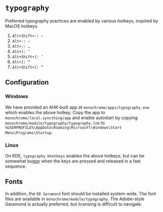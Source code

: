# `typography`

Preferred typography practices are enabled by various hotkeys, inspired by MacOS hotkeys.

1. `Alt+Shift+-: —`
2. `Alt+-: –`
3. `Alt+;: …`
4. `Alt+]: ‘`
5. `Alt+Shift+]: ’`
6. `Alt+[: “`
7. `Alt+Shift+[: ”`

## Configuration

### Windows

We have provided an AHK-built app at `monochrome/apps/typography.exe` which enables the above hotkey. Copy the app to `monochrome/local.syncthing/app` and enable autostart by copying `monochrome/module/typography/typography.lnk` to `%USERPROFILE%\AppData\Roaming\Microsoft\Windows\Start Menu\Programs\Startup`.

### Linux

On KDE, `typography.khotkeys` enables the above hotkeys, but can be somewhat buggy when the keys are pressed and released in a fast sequence.

## Fonts

In addition, the `EB Garamond` font should be installed system-wide. The font files are available in `monochrome/module/typography`. The Adobe-style Garamond is actually preferred, but licensing is difficult to navigate.
